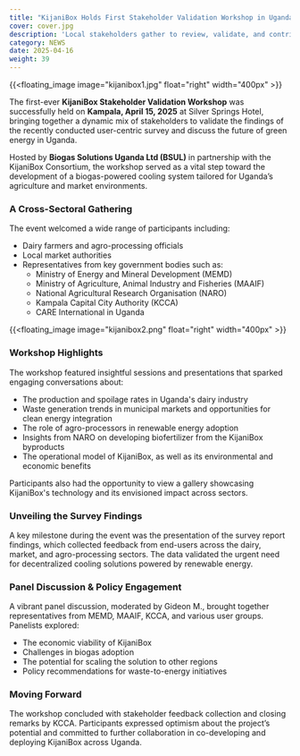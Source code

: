 ```yaml
---
title: "KijaniBox Holds First Stakeholder Validation Workshop in Uganda"
cover: cover.jpg
description: 'Local stakeholders gather to review, validate, and contribute to the development of KijaniBox solutions for climate-smart agriculture in the Lake Victoria Basin.'
category: NEWS
date: 2025-04-16
weight: 39
---
```


{{<floating_image image="kijanibox1.jpg" float="right" width="400px" >}}

The first-ever **KijaniBox Stakeholder Validation Workshop** was successfully held on **Kampala, April 15, 2025**  at Silver Springs Hotel, bringing together a dynamic mix of stakeholders to validate the findings of the recently conducted user-centric survey and discuss the future of green energy in Uganda.

Hosted by **Biogas Solutions Uganda Ltd (BSUL)** in partnership with the KijaniBox Consortium, the workshop served as a vital step toward the development of a biogas-powered cooling system tailored for Uganda’s agriculture and market environments.

### A Cross-Sectoral Gathering
The event welcomed a wide range of participants including:
- Dairy farmers and agro-processing officials
- Local market authorities
- Representatives from key government bodies such as:
  - Ministry of Energy and Mineral Development (MEMD)
  - Ministry of Agriculture, Animal Industry and Fisheries (MAAIF)
  - National Agricultural Research Organisation (NARO)
  - Kampala Capital City Authority (KCCA)
  - CARE International in Uganda

{{<floating_image image="kijanibox2.png" float="right" width="400px" >}}

### Workshop Highlights
The workshop featured insightful sessions and presentations that sparked engaging conversations about:
- The production and spoilage rates in Uganda's dairy industry
- Waste generation trends in municipal markets and opportunities for clean energy integration
- The role of agro-processors in renewable energy adoption
- Insights from NARO on developing biofertilizer from the KijaniBox byproducts
- The operational model of KijaniBox, as well as its environmental and economic benefits

Participants also had the opportunity to view a gallery showcasing KijaniBox's technology and its envisioned impact across sectors.

### Unveiling the Survey Findings
A key milestone during the event was the presentation of the survey report findings, which collected feedback from end-users across the dairy, market, and agro-processing sectors. The data validated the urgent need for decentralized cooling solutions powered by renewable energy.

### Panel Discussion & Policy Engagement
A vibrant panel discussion, moderated by Gideon M., brought together representatives from MEMD, MAAIF, KCCA, and various user groups. Panelists explored:
- The economic viability of KijaniBox
- Challenges in biogas adoption
- The potential for scaling the solution to other regions
- Policy recommendations for waste-to-energy initiatives

### Moving Forward
The workshop concluded with stakeholder feedback collection and closing remarks by KCCA. Participants expressed optimism about the project’s potential and committed to further collaboration in co-developing and deploying KijaniBox across Uganda.

